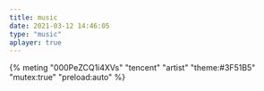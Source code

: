 ```yaml
---
title: music
date: 2021-03-12 14:46:05
type: "music"
aplayer: true
---
```



{% meting "000PeZCQ1i4XVs" "tencent" "artist" "theme:#3F51B5" "mutex:true" "preload:auto" %}